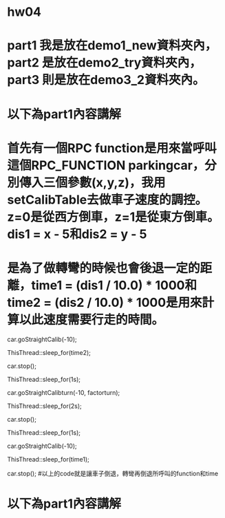 # hw04
# part1 我是放在demo1_new資料夾內，part2 是放在demo2_try資料夾內，part3 則是放在demo3_2資料夾內。
# 以下為part1內容講解
# 首先有一個RPC function是用來當呼叫這個RPC_FUNCTION parkingcar，分別傳入三個參數(x,y,z)，我用setCalibTable去做車子速度的調控。z=0是從西方倒車，z=1是從東方倒車。dis1 = x - 5和dis2 = y - 5
# 是為了做轉彎的時候也會後退一定的距離，time1 = (dis1 / 10.0) * 1000和time2 = (dis2 / 10.0) * 1000是用來計算以此速度需要行走的時間。
   car.goStraightCalib(-10);
   
   ThisThread::sleep_for(time2);
   
   car.stop();
   
   ThisThread::sleep_for(1s);

   car.goStraightCalibturn(-10, factorturn);
   
   ThisThread::sleep_for(2s);
   
   car.stop();
   
   ThisThread::sleep_for(1s);

   car.goStraightCalib(-10);
   
   ThisThread::sleep_for(time1);
   
   car.stop();
#以上的code就是讓車子倒退，轉彎再倒退所呼叫的function和time
# 以下為part1內容講解
